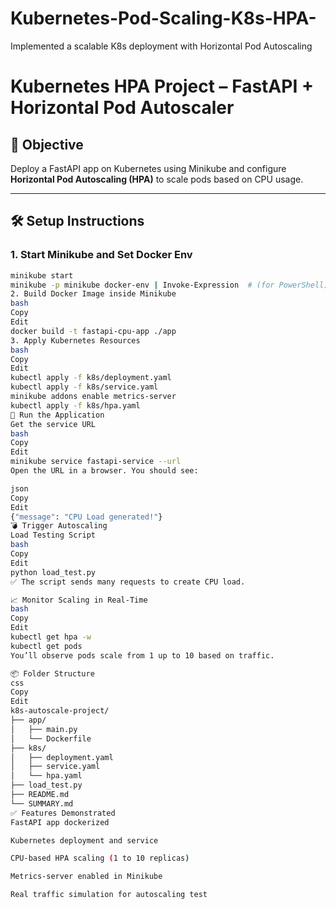 # Kubernetes-Pod-Scaling-K8s-HPA-
Implemented a scalable K8s deployment with Horizontal Pod Autoscaling


# Kubernetes HPA Project – FastAPI + Horizontal Pod Autoscaler

## 📌 Objective

Deploy a FastAPI app on Kubernetes using Minikube and configure **Horizontal Pod Autoscaling (HPA)** to scale pods based on CPU usage.

---

## 🛠 Setup Instructions

### 1. Start Minikube and Set Docker Env

```bash
minikube start
minikube -p minikube docker-env | Invoke-Expression  # (for PowerShell)
2. Build Docker Image inside Minikube
bash
Copy
Edit
docker build -t fastapi-cpu-app ./app
3. Apply Kubernetes Resources
bash
Copy
Edit
kubectl apply -f k8s/deployment.yaml
kubectl apply -f k8s/service.yaml
minikube addons enable metrics-server
kubectl apply -f k8s/hpa.yaml
🚀 Run the Application
Get the service URL
bash
Copy
Edit
minikube service fastapi-service --url
Open the URL in a browser. You should see:

json
Copy
Edit
{"message": "CPU Load generated!"}
💣 Trigger Autoscaling
Load Testing Script
bash
Copy
Edit
python load_test.py
✅ The script sends many requests to create CPU load.

📈 Monitor Scaling in Real-Time
bash
Copy
Edit
kubectl get hpa -w
kubectl get pods
You’ll observe pods scale from 1 up to 10 based on traffic.

📦 Folder Structure
css
Copy
Edit
k8s-autoscale-project/
├── app/
│   ├── main.py
│   └── Dockerfile
├── k8s/
│   ├── deployment.yaml
│   ├── service.yaml
│   └── hpa.yaml
├── load_test.py
├── README.md
└── SUMMARY.md
✅ Features Demonstrated
FastAPI app dockerized

Kubernetes deployment and service

CPU-based HPA scaling (1 to 10 replicas)

Metrics-server enabled in Minikube

Real traffic simulation for autoscaling test